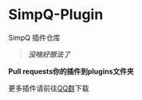 # SimpQ-Plugin

SimpQ 插件仓库

> __*没啥好想法了*__

**Pull requests你的插件到plugins文件夹**

更多插件请前往[QQ群](https://qm.qq.com/cgi-bin/qm/qrk=d5jHYYrg1XkSwuvItCCWfWxcALOxqAeM&jump_from=webapi&authKey=Qtw/AoANvNmCcSeSH9IqafXqbToZRE5aFuUtZuWJpKMmVaALfw2P9zp8orX6czjZ)下载
